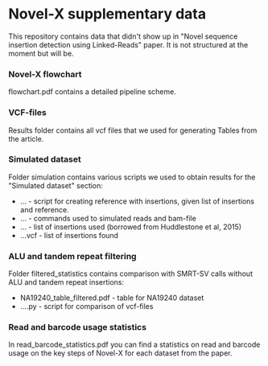 # Novel-X supplementary data

This repository contains data that didn't show up in "Novel sequence insertion detection using Linked-Reads" paper. It is not structured at the moment but will be.


### Novel-X flowchart

flowchart.pdf contains a detailed pipeline scheme.

### VCF-files

Results folder contains all vcf files that we used for generating Tables from the article.

### Simulated dataset

Folder simulation contains various scripts we used to obtain results for the "Simulated dataset" section:

* ... - script for creating reference with insertions, given list of insertions and reference.
* ... - commands used to simulated reads and bam-file
* ... - list of insertions used (borrowed from Huddlestone et al, 2015)
* ...vcf - list of insertions found

### ALU and tandem repeat filtering

Folder filtered_statistics contains comparison with SMRT-SV calls without ALU and tandem repeat insertions:

* NA19240_table_filtered.pdf - table for NA19240 dataset
* ....py - script for comparison of vcf-files

### Read and barcode usage statistics

In read_barcode_statistics.pdf you can find a statistics on read and barcode usage on the key steps of Novel-X for each dataset from the paper.
